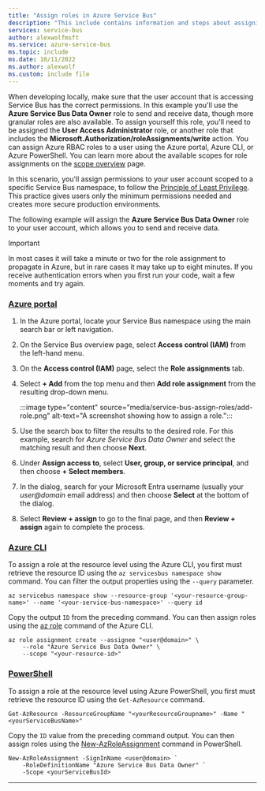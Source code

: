```yaml
---
title: "Assign roles in Azure Service Bus"
description: "This include contains information and steps about assigning Azure Service Bus roles to a user."
services: service-bus
author: alexwolfmsft
ms.service: azure-service-bus
ms.topic: include
ms.date: 10/11/2022
ms.author: alexwolf
ms.custom: include file
---
```


When developing locally, make sure that the user account that is accessing Service Bus has the correct permissions. In this example you'll use the **Azure Service Bus Data Owner** role to send and receive data, though more granular roles are also available. To assign yourself this role, you'll need to be assigned the **User Access Administrator** role, or another role that includes the **Microsoft.Authorization/roleAssignments/write** action. You can assign Azure RBAC roles to a user using the Azure portal, Azure CLI, or Azure PowerShell. You can learn more about the available scopes for role assignments on the [scope overview](../../../articles/role-based-access-control/scope-overview.md) page.

In this scenario, you'll assign permissions to your user account scoped to a specific Service Bus namespace, to follow the [Principle of Least Privilege](../../../articles/active-directory/develop/secure-least-privileged-access.md). This practice gives users only the minimum permissions needed and creates more secure production environments.

The following example will assign the **Azure Service Bus Data Owner** role to your user account, which allows you to send and receive data.

> [!IMPORTANT]
> In most cases it will take a minute or two for the role assignment to propagate in Azure, but in rare cases it may take up to eight minutes. If you receive authentication errors when you first run your code, wait a few moments and try again.

### [Azure portal](#tab/roles-azure-portal)

1. In the Azure portal, locate your Service Bus namespace using the main search bar or left navigation.

2. On the Service Bus overview page, select **Access control (IAM)** from the left-hand menu.

3. On the **Access control (IAM)** page, select the **Role assignments** tab.

4. Select **+ Add** from the top menu and then **Add role assignment** from the resulting drop-down menu.

    :::image type="content" source="media/service-bus-assign-roles/add-role.png" alt-text="A screenshot showing how to assign a role.":::   

5. Use the search box to filter the results to the desired role. For this example, search for *Azure Service Bus Data Owner* and select the matching result and then choose **Next**.

6. Under **Assign access to**, select **User, group, or service principal**, and then choose **+ Select members**.

7. In the dialog, search for your Microsoft Entra username (usually your *user@domain* email address) and then choose **Select** at the bottom of the dialog.

8. Select **Review + assign** to go to the final page, and then **Review + assign** again to complete the process.

### [Azure CLI](#tab/roles-azure-cli)

To assign a role at the resource level using the Azure CLI, you first must retrieve the resource ID using the `az servicesbus namespace show` command. You can filter the output properties using the `--query` parameter.

```azurecli
az servicebus namespace show --resource-group '<your-resource-group-name>' --name '<your-service-bus-namespace>' --query id
```

Copy the output `ID` from the preceding command. You can then assign roles using the [az role](/cli/azure/role) command of the Azure CLI.

```azurecli
az role assignment create --assignee "<user@domain>" \
    --role "Azure Service Bus Data Owner" \
    --scope "<your-resource-id>"
```

### [PowerShell](#tab/roles-powershell)

To assign a role at the resource level using Azure PowerShell, you first must retrieve the resource ID using the `Get-AzResource` command.

```azurepowershell
Get-AzResource -ResourceGroupName "<yourResourceGroupname>" -Name "<yourServiceBusName>"
```

Copy the `ID` value from the preceding command output. You can then assign roles using the [New-AzRoleAssignment](/powershell/module/az.resources/new-azroleassignment) command in PowerShell.

```azurepowershell
New-AzRoleAssignment -SignInName <user@domain> `
    -RoleDefinitionName "Azure Service Bus Data Owner" `
    -Scope <yourServiceBusId>
```

---
